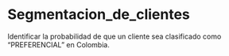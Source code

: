 # Segmentacion_de_clientes
Identificar la probabilidad de que un cliente sea clasificado como “PREFERENCIAL” en Colombia.
